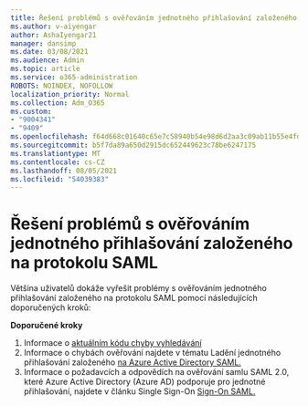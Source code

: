 ```yaml
---
title: Řešení problémů s ověřováním jednotného přihlašování založeného na protokolu SAML
ms.author: v-aiyengar
author: AshaIyengar21
manager: dansimp
ms.date: 03/08/2021
ms.audience: Admin
ms.topic: article
ms.service: o365-administration
ROBOTS: NOINDEX, NOFOLLOW
localization_priority: Normal
ms.collection: Adm_O365
ms.custom:
- "9004341"
- "9409"
ms.openlocfilehash: f64d668c01640c65e7c58940b54e98d6d2aa3c09ab11b55e4fd560874740e3d3
ms.sourcegitcommit: b5f7da89a650d2915dc652449623c78be6247175
ms.translationtype: MT
ms.contentlocale: cs-CZ
ms.lasthandoff: 08/05/2021
ms.locfileid: "54039383"
---
```

# <a name="troubleshoot-saml-based-sso-authentication-issues"></a>Řešení problémů s ověřováním jednotného přihlašování založeného na protokolu SAML

Většina uživatelů dokáže vyřešit problémy s ověřováním jednotného přihlašování založeného na protokolu SAML pomocí následujících doporučených kroků:

**Doporučené kroky**
1. Informace o [aktuálním kódu chyby vyhledávání](https://docs.microsoft.com/azure/active-directory/develop/reference-aadsts-error-codes#lookup-current-error-code-information)
1. Informace o chybách ověřování najdete v tématu Ladění jednotného přihlašování založeného [na Azure Active Directory SAML.](https://docs.microsoft.com/azure/active-directory/manage-apps/debug-saml-sso-issues)
1. Informace o požadavcích a odpovědích na ověřování samlu SAML 2.0, které Azure Active Directory (Azure AD) podporuje pro jednotné přihlašování, najdete v článku Single Sign-On [Sign-On SAML.](https://docs.microsoft.com/azure/active-directory/develop/single-sign-on-saml-protocol)


